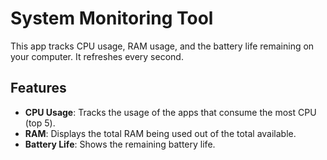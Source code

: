 # System Monitoring Tool
This app tracks CPU usage, RAM usage, and the battery life remaining on your computer. It refreshes every second.

## Features
- **CPU Usage**: Tracks the usage of the apps that consume the most CPU (top 5).
- **RAM**: Displays the total RAM being used out of the total available.
- **Battery Life**: Shows the remaining battery life.
